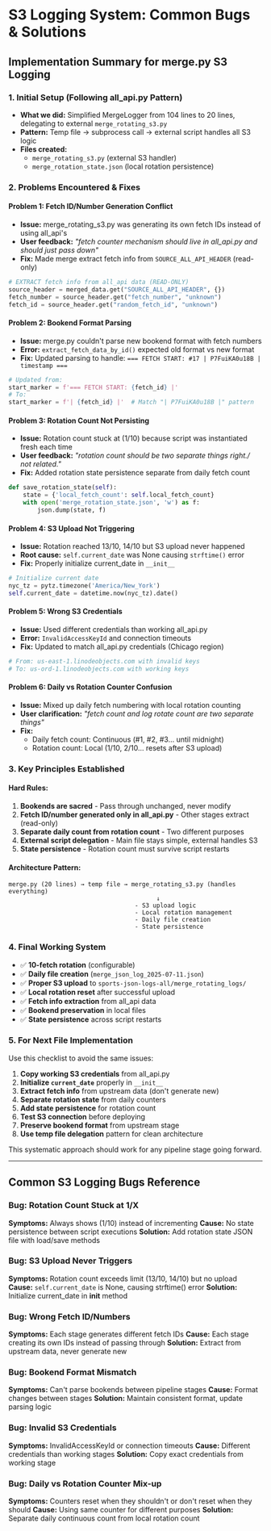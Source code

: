 # S3 Logging System: Common Bugs & Solutions

## Implementation Summary for merge.py S3 Logging

### 1. **Initial Setup (Following all_api.py Pattern)**
- **What we did:** Simplified MergeLogger from 104 lines to 20 lines, delegating to external `merge_rotating_s3.py`
- **Pattern:** Temp file → subprocess call → external script handles all S3 logic
- **Files created:**
  - `merge_rotating_s3.py` (external S3 handler)
  - `merge_rotation_state.json` (local rotation persistence)

### 2. **Problems Encountered & Fixes**

#### **Problem 1: Fetch ID/Number Generation Conflict**
- **Issue:** merge_rotating_s3.py was generating its own fetch IDs instead of using all_api's
- **User feedback:** *"fetch counter mechanism should live in all_api.py and should just pass down"*
- **Fix:** Made merge extract fetch info from `SOURCE_ALL_API_HEADER` (read-only)
```python
# EXTRACT fetch info from all_api data (READ-ONLY)
source_header = merged_data.get("SOURCE_ALL_API_HEADER", {})
fetch_number = source_header.get("fetch_number", "unknown")
fetch_id = source_header.get("random_fetch_id", "unknown")
```

#### **Problem 2: Bookend Format Parsing**
- **Issue:** merge.py couldn't parse new bookend format with fetch numbers
- **Error:** `extract_fetch_data_by_id()` expected old format vs new format
- **Fix:** Updated parsing to handle: `=== FETCH START: #17 | P7FuiKA0u18B | timestamp ===`
```python
# Updated from:
start_marker = f'=== FETCH START: {fetch_id} |'
# To:
start_marker = f'| {fetch_id} |'  # Match "| P7FuiKA0u18B |" pattern
```

#### **Problem 3: Rotation Count Not Persisting**
- **Issue:** Rotation count stuck at (1/10) because script was instantiated fresh each time
- **User feedback:** *"rotation count should be two separate things right./ not related."*
- **Fix:** Added rotation state persistence separate from daily fetch count
```python
def save_rotation_state(self):
    state = {'local_fetch_count': self.local_fetch_count}
    with open('merge_rotation_state.json', 'w') as f:
        json.dump(state, f)
```

#### **Problem 4: S3 Upload Not Triggering**
- **Issue:** Rotation reached 13/10, 14/10 but S3 upload never happened
- **Root cause:** `self.current_date` was None causing `strftime()` error
- **Fix:** Properly initialize current_date in `__init__`
```python
# Initialize current date
nyc_tz = pytz.timezone('America/New_York')
self.current_date = datetime.now(nyc_tz).date()
```

#### **Problem 5: Wrong S3 Credentials**
- **Issue:** Used different credentials than working all_api.py
- **Error:** `InvalidAccessKeyId` and connection timeouts
- **Fix:** Updated to match all_api.py credentials (Chicago region)
```python
# From: us-east-1.linodeobjects.com with invalid keys
# To: us-ord-1.linodeobjects.com with working keys
```

#### **Problem 6: Daily vs Rotation Counter Confusion**
- **Issue:** Mixed up daily fetch numbering with local rotation counting
- **User clarification:** *"fetch count and log rotate count are two separate things"*
- **Fix:** 
  - Daily fetch count: Continuous (#1, #2, #3... until midnight)
  - Rotation count: Local (1/10, 2/10... resets after S3 upload)

### 3. **Key Principles Established**

#### **Hard Rules:**
1. **Bookends are sacred** - Pass through unchanged, never modify
2. **Fetch ID/number generated only in all_api.py** - Other stages extract (read-only)
3. **Separate daily count from rotation count** - Two different purposes
4. **External script delegation** - Main file stays simple, external handles S3
5. **State persistence** - Rotation count must survive script restarts

#### **Architecture Pattern:**
```
merge.py (20 lines) → temp file → merge_rotating_s3.py (handles everything)
                                         ↓
                                   - S3 upload logic
                                   - Local rotation management  
                                   - Daily file creation
                                   - State persistence
```

### 4. **Final Working System**
- ✅ **10-fetch rotation** (configurable)
- ✅ **Daily file creation** (`merge_json_log_2025-07-11.json`)
- ✅ **Proper S3 upload** to `sports-json-logs-all/merge_rotating_logs/`
- ✅ **Local rotation reset** after successful upload
- ✅ **Fetch info extraction** from all_api data
- ✅ **Bookend preservation** in local files
- ✅ **State persistence** across script restarts

### 5. **For Next File Implementation**
Use this checklist to avoid the same issues:
1. **Copy working S3 credentials** from all_api.py
2. **Initialize `current_date`** properly in `__init__`
3. **Extract fetch info** from upstream data (don't generate new)
4. **Separate rotation state** from daily counters
5. **Add state persistence** for rotation count
6. **Test S3 connection** before deploying
7. **Preserve bookend format** from upstream stage
8. **Use temp file delegation** pattern for clean architecture

This systematic approach should work for any pipeline stage going forward.

---

## Common S3 Logging Bugs Reference

### Bug: Rotation Count Stuck at 1/X
**Symptoms:** Always shows (1/10) instead of incrementing
**Cause:** No state persistence between script executions
**Solution:** Add rotation state JSON file with load/save methods

### Bug: S3 Upload Never Triggers
**Symptoms:** Rotation count exceeds limit (13/10, 14/10) but no upload
**Cause:** `self.current_date` is None, causing strftime() error
**Solution:** Initialize current_date in __init__ method

### Bug: Wrong Fetch ID/Numbers
**Symptoms:** Each stage generates different fetch IDs
**Cause:** Each stage creating its own IDs instead of passing through
**Solution:** Extract from upstream data, never generate new

### Bug: Bookend Format Mismatch
**Symptoms:** Can't parse bookends between pipeline stages
**Cause:** Format changes between stages
**Solution:** Maintain consistent format, update parsing logic

### Bug: Invalid S3 Credentials
**Symptoms:** InvalidAccessKeyId or connection timeouts
**Cause:** Different credentials than working stages
**Solution:** Copy exact credentials from working stage

### Bug: Daily vs Rotation Counter Mix-up
**Symptoms:** Counters reset when they shouldn't or don't reset when they should
**Cause:** Using same counter for different purposes
**Solution:** Separate daily continuous count from local rotation count
